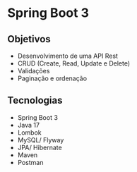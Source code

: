 # Spring Boot 3

## Objetivos 
- Desenvolvimento de uma API Rest
- CRUD (Create, Read, Update e Delete)
- Validações
- Paginação e ordenação

## Tecnologias
- Spring Boot 3
- Java 17
- Lombok
- MySQL/ Flyway
- JPA/ Hibernate
- Maven
- Postman

